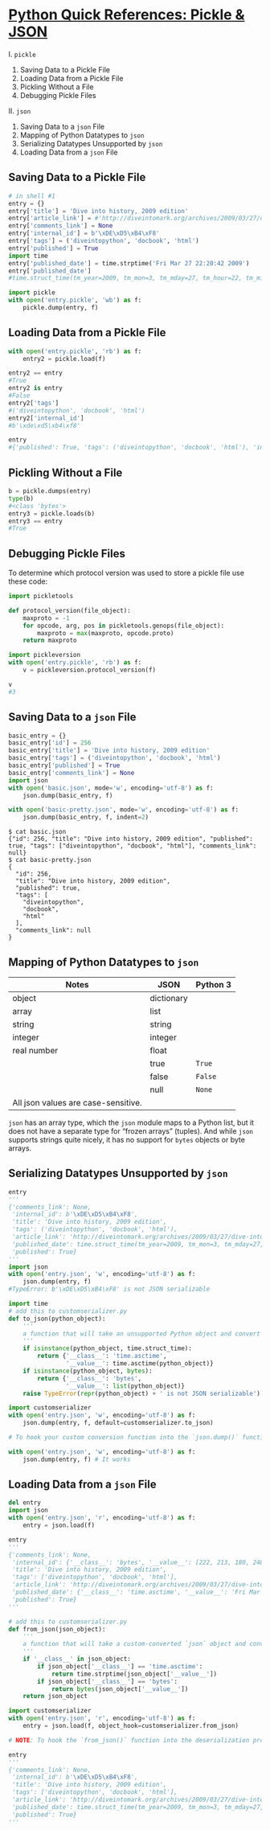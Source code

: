 [Python Quick References: Pickle & JSON](http://www.diveintopython3.net/serializing.html)
=========================================================================================

I. `pickle`

1.	Saving Data to a Pickle File
2.	Loading Data from a Pickle File
3.	Pickling Without a File
4.	Debugging Pickle Files

II. `json`

1.	Saving Data to a `json` File
2.	Mapping of Python Datatypes to `json`
3.	Serializing Datatypes Unsupported by `json`
4.	Loading Data from a `json` File

Saving Data to a Pickle File
----------------------------

```python
# in shell #1
entry = {}
entry['title'] = 'Dive into history, 2009 edition'
entry['article_link'] = #'http://diveintomark.org/archives/2009/03/27/dive-into-history-2009-edition'
entry['comments_link'] = None
entry['internal_id'] = b'\xDE\xD5\xB4\xF8'
entry['tags'] = ('diveintopython', 'docbook', 'html')
entry['published'] = True
import time
entry['published_date'] = time.strptime('Fri Mar 27 22:20:42 2009')
entry['published_date']
#time.struct_time(tm_year=2009, tm_mon=3, tm_mday=27, tm_hour=22, tm_min=20, tm_sec=42, tm_wday=4, tm_yday=86, tm_isdst=-1)

import pickle
with open('entry.pickle', 'wb') as f:
    pickle.dump(entry, f)
```

Loading Data from a Pickle File
-------------------------------

```python
with open('entry.pickle', 'rb') as f:
    entry2 = pickle.load(f)

entry2 == entry
#True
entry2 is entry
#False
entry2['tags']
#('diveintopython', 'docbook', 'html')
entry2['internal_id']
#b'\xde\xd5\xb4\xf8'

entry
#{'published': True, 'tags': ('diveintopython', 'docbook', 'html'), 'internal_id': b'\xde\xd5\xb4\xf8', 'published_date': time.struct_time(tm_year=2009, tm_mon=3, tm_mday=27, tm_hour=22, tm_min=20, tm_sec=42, tm_wday=4, tm_yday=86, tm_isdst=-1), 'article_link': 'http://diveintomark.org/archives/2009/03/27/dive-into-history-2009-edition', 'title': 'Dive into history, 2009 edition', 'comments_link': None}
```

Pickling Without a File
-----------------------

```python
b = pickle.dumps(entry)
type(b)
#<class 'bytes'>
entry3 = pickle.loads(b)
entry3 == entry
#True
```

Debugging Pickle Files
----------------------

To determine which protocol version was used to store a pickle file use these code:

```python
import pickletools

def protocol_version(file_object):
    maxproto = -1
    for opcode, arg, pos in pickletools.genops(file_object):
        maxproto = max(maxproto, opcode.proto)
    return maxproto

import pickleversion
with open('entry.pickle', 'rb') as f:
    v = pickleversion.protocol_version(f)

v
#3
```

Saving Data to a `json` File
----------------------------

```python
basic_entry = {}
basic_entry['id'] = 256
basic_entry['title'] = 'Dive into history, 2009 edition'
basic_entry['tags'] = ('diveintopython', 'docbook', 'html')
basic_entry['published'] = True
basic_entry['comments_link'] = None
import json
with open('basic.json', mode='w', encoding='utf-8') as f:
    json.dump(basic_entry, f)

with open('basic-pretty.json', mode='w', encoding='utf-8') as f:
    json.dump(basic_entry, f, indent=2)
```

```
$ cat basic.json
{"id": 256, "title": "Dive into history, 2009 edition", "published": true, "tags": ["diveintopython", "docbook", "html"], "comments_link": null}
$ cat basic-pretty.json
{
  "id": 256,
  "title": "Dive into history, 2009 edition",
  "published": true,
  "tags": [
    "diveintopython",
    "docbook",
    "html"
  ],
  "comments_link": null
}
```

Mapping of Python Datatypes to `json`
-------------------------------------

| Notes                               | JSON       | Python 3 |
|-------------------------------------|------------|----------|
| object                              | dictionary |          |
| array                               | list       |          |
| string                              | string     |          |
| integer                             | integer    |          |
| real number                         | float      |          |
|                                     | true       | `True`   |
|                                     | false      | `False`  |
|                                     | null       | `None`   |
| All json values are case-sensitive. |            |          |

`json` has an array type, which the `json` module maps to a Python list, but it does not have a separate type for “frozen arrays” (tuples). And while `json` supports strings quite nicely, it has no support for `bytes` objects or byte arrays.

Serializing Datatypes Unsupported by `json`
-------------------------------------------

```python
entry
'''
{'comments_link': None,
 'internal_id': b'\xDE\xD5\xB4\xF8',
 'title': 'Dive into history, 2009 edition',
 'tags': ('diveintopython', 'docbook', 'html'),
 'article_link': 'http://diveintomark.org/archives/2009/03/27/dive-into-history-2009-edition',
 'published_date': time.struct_time(tm_year=2009, tm_mon=3, tm_mday=27, tm_hour=22, tm_min=20, tm_sec=42, tm_wday=4, tm_yday=86, tm_isdst=-1),
 'published': True}
'''
import json
with open('entry.json', 'w', encoding='utf-8') as f:
    json.dump(entry, f)
#TypeError: b'\xDE\xD5\xB4\xF8' is not JSON serializable

import time
# add this to customserializer.py
def to_json(python_object):
    '''
    a function that will take an unsupported Python object and convert it to supported JSON datatype.
    '''
    if isinstance(python_object, time.struct_time):
        return {'__class__': 'time.asctime',
                '__value__': time.asctime(python_object)}
    if isinstance(python_object, bytes):
        return {'__class__': 'bytes',
                '__value__': list(python_object)}
    raise TypeError(repr(python_object) + ' is not JSON serializable')

import customserializer
with open('entry.json', 'w', encoding='utf-8') as f:
    json.dump(entry, f, default=customserializer.to_json)

# To hook your custom conversion function into the `json.dump()` function, pass your function into the `json.dump()` function in the `default` parameter.

with open('entry.json', 'w', encoding='utf-8') as f:
    json.dump(entry, f) # It works
```

Loading Data from a `json` File
-------------------------------

```python
del entry
import json
with open('entry.json', 'r', encoding='utf-8') as f:
    entry = json.load(f)

entry
'''
{'comments_link': None,
 'internal_id': {'__class__': 'bytes', '__value__': [222, 213, 180, 248]},
 'title': 'Dive into history, 2009 edition',
 'tags': ['diveintopython', 'docbook', 'html'],
 'article_link': 'http://diveintomark.org/archives/2009/03/27/dive-into-history-2009-edition',
 'published_date': {'__class__': 'time.asctime', '__value__': 'Fri Mar 27 22:20:42 2009'},
 'published': True}
'''

# add this to customserializer.py
def from_json(json_object):
    '''
    a function that will take a custom-converted `json` object and convert it back to the original Python datatype.
    '''
    if '__class__' in json_object:
        if json_object['__class__'] == 'time.asctime':
            return time.strptime(json_object['__value__'])
        if json_object['__class__'] == 'bytes':
            return bytes(json_object['__value__'])
    return json_object

import customserializer
with open('entry.json', 'r', encoding='utf-8') as f:
    entry = json.load(f, object_hook=customserializer.from_json)

# NOTE: To hook the `from_json()` function into the deserialization process, pass it as the `object_hook` parameter to the `json.load()` function.

entry
'''
{'comments_link': None,
 'internal_id': b'\xDE\xD5\xB4\xF8',
 'title': 'Dive into history, 2009 edition',
 'tags': ['diveintopython', 'docbook', 'html'],
 'article_link': 'http://diveintomark.org/archives/2009/03/27/dive-into-history-2009-edition',
 'published_date': time.struct_time(tm_year=2009, tm_mon=3, tm_mday=27, tm_hour=22, tm_min=20, tm_sec=42, tm_wday=4, tm_yday=86, tm_isdst=-1),
 'published': True}
'''
```
